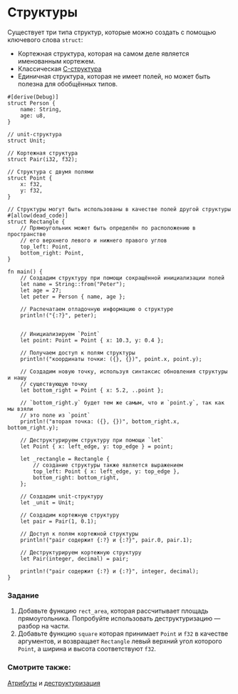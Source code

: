 # Структуры

Существует три типа структур, которые можно создать с помощью ключевого слова `struct`:

- Кортежная структура, которая на самом деле является именованным кортежем.
- Классическая [C-структура]
- Единичная структура, которая не имеет полей, но может быть полезна для обобщённых типов.

```rust,editable
#[derive(Debug)]
struct Person {
    name: String,
    age: u8,
}

// unit-структура
struct Unit;

// Кортежная структура
struct Pair(i32, f32);

// Структура с двумя полями
struct Point {
    x: f32,
    y: f32,
}

// Структуры могут быть использованы в качестве полей другой структуры
#[allow(dead_code)]
struct Rectangle {
    // Прямоугольник может быть определён по расположению в пространстве
    // его верхнего левого и нижнего правого углов
    top_left: Point,
    bottom_right: Point,
}

fn main() {
    // Создадим структуру при помощи сокращённой инициализации полей
    let name = String::from("Peter");
    let age = 27;
    let peter = Person { name, age };

    // Распечатаем отладочную информацию о структуре
    println!("{:?}", peter);


    // Инициализируем `Point`
    let point: Point = Point { x: 10.3, y: 0.4 };

    // Получаем доступ к полям структуры
    println!("координаты точки: ({}, {})", point.x, point.y);

    // Создадим новую точку, используя синтаксис обновления структуры и нашу
    // существующую точку
    let bottom_right = Point { x: 5.2, ..point };

    // `bottom_right.y` будет тем же самым, что и `point.y`, так как мы взяли
    // это поле из `point`
    println!("вторая точка: ({}, {})", bottom_right.x, bottom_right.y);

    // Деструктурируем структуру при помощи `let`
    let Point { x: left_edge, y: top_edge } = point;

    let _rectangle = Rectangle {
        // создание структуры также является выражением
        top_left: Point { x: left_edge, y: top_edge },
        bottom_right: bottom_right,
    };

    // Создадим unit-структуру
    let _unit = Unit;

    // Создадим кортежную структуру
    let pair = Pair(1, 0.1);

    // Доступ к полям кортежной структуры
    println!("pair содержит {:?} и {:?}", pair.0, pair.1);

    // Деструктурируем кортежную структуру
    let Pair(integer, decimal) = pair;

    println!("pair содержит {:?} и {:?}", integer, decimal);
}
```

### Задание

1. Добавьте функцию `rect_area`, которая рассчитывает площадь прямоугольника. Попробуйте использовать деструктуризацию — разбор на части.
2. Добавьте функцию `square` которая принимает `Point` и `f32` в качестве аргументов, и возвращает `Rectangle` левый верхний угол которого `Point`, а ширина и высота соответствуют `f32`.

### Смотрите также:

[Атрибуты] и [деструктуризация](https://en.wikipedia.org/wiki/Struct_(C_programming_language))


[Атрибуты]: ../attribute.md
[C-структура]: https://en.wikipedia.org/wiki/Struct_(C_programming_language)